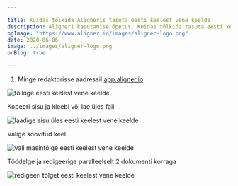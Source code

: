 ```yaml
---

title: Kuidas tõlkida Aligneris tasuta eesti keelest vene keelde
description: Aligneri kasutamise õpetus. Kuidas tõlkida tasuta eesti keelest vene keelde. Aligner on tasuta mugav online tarkvara mitmekeelse sisu haldamiseks.
ogImage: "https://www.aligner.io/images/aligner-logo.png"
date: 2020-06-06
image: ../images/aligner-logo.png
onBlog: true

---
```


1. Minge redaktorisse aadressil [app.aligner.io](https://app.aligner.io "Aligner Appi veebileht")

![tõlkige eesti keelest vene keelde](/howto/aligner-blank-editor.jpeg "tõlkige eesti keelest vene keelde")

Kopeeri sisu ja kleebi või lae üles fail

![laadige sisu üles eesti keelest vene keelde](/howto/aligner-uploaded-document.jpeg "laadige sisu üles eesti keelest vene keelde")

Valige soovitud keel

![vali masintõlge eesti keelest vene keelde](/howto/aligner-language-dropdown.jpeg "vali masintõlge eesti keelest vene keelde")

Töödelge ja redigeerige paralleelselt 2 dokumenti korraga

![redigeeri tõlget eesti keelest vene keelde](/howto/aligner-double-sitded-editor.jpeg "redigeeri tõlget eesti keelest vene keelde")

